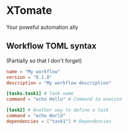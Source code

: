 # XTomate
Your poweful automation ally

## Workflow TOML syntax
(Partially so that I don't forget)

```toml
name = "My workflow"
version = "0.1.0"
description = "My workflow description"

[tasks.task1] # Task name
command = "echo Hello" # Command to execute

[task2] # Another way to define a task
command = "echo World"
dependencies = ["task1"] # Dependencies
```


